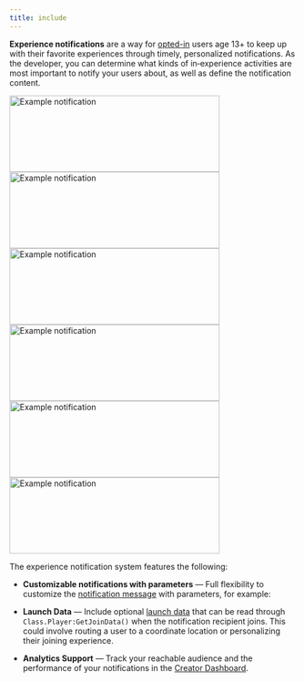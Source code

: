 ```yaml
---
title: include
---
```


**Experience notifications** are a way for [opted-in](https://en.help.roblox.com/hc/en-us/articles/24769602332692-Out-of-Experience-Notifications) users age 13+ to keep up with their favorite experiences through timely, personalized notifications. As the developer, you can determine what kinds of in‑experience activities are most important to notify your users about, as well as define the notification content.

<Tabs>
<TabItem label="Async Activity">

<Grid container spacing={3}>
<Grid item>
<img src="../../assets/open-cloud/experience-notifications/Example-Notification-A.png" width="369" height="134" alt="Example notification" />
</Grid>
<Grid item>
<img src="../../assets/open-cloud/experience-notifications/Example-Notification-D.png" width="369" height="134" alt="Example notification" />
</Grid>
</Grid>

</TabItem>
<TabItem label="Progress / Achievement">

<Grid container spacing={3}>
<Grid item>
<img src="../../assets/open-cloud/experience-notifications/Example-Notification-C.png" width="369" height="134" alt="Example notification" />
</Grid>
<Grid item>
<img src="../../assets/open-cloud/experience-notifications/Example-Notification-E.png" width="369" height="134" alt="Example notification" />
</Grid>
</Grid>

</TabItem>
<TabItem label="User Mentions">

<Grid container spacing={3}>
<Grid item>
<img src="../../assets/open-cloud/experience-notifications/Example-Notification-B.png" width="369" height="134" alt="Example notification" />
</Grid>
<Grid item>
<img src="../../assets/open-cloud/experience-notifications/Example-Notification-F.png" width="369" height="134" alt="Example notification" />
</Grid>
</Grid>

</TabItem>
</Tabs><br />

The experience notification system features the following:

- **Customizable notifications with parameters** &mdash; Full flexibility to customize the [notification message](#creating-a-notification-string) with parameters, for example:

	<p><Chip label="Your gold goose egg has hatched!" size="large" color="primary" variant="outlined" /></p>
	<p><Chip label="Allie @LaterSk8er1 just beat your record on the Tokyo Tour track!" size="large" color="primary" variant="outlined" /></p>

- **Launch Data** &mdash; Include optional [launch data](#include-launch-and-analytics-data) that can be read through `Class.Player:GetJoinData()` when the notification recipient joins. This could involve routing a user to a coordinate location or personalizing their joining experience.

- **Analytics Support** &mdash; Track your reachable audience and the performance of your notifications in the [Creator Dashboard](https://create.roblox.com/dashboard/creations).
